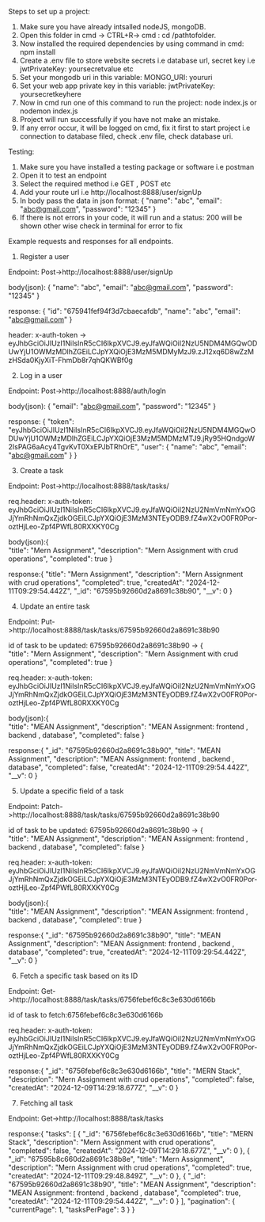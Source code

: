 Steps to set up a project:

1. Make sure you have already intsalled nodeJS, mongoDB.
2. Open this folder in cmd -> CTRL+R-> cmd : cd /pathtofolder.
3. Now installed the required dependencies by using command in cmd: npm install
4. Create a .env file to store website secrets i.e database url, secret key i.e jwtPrivateKey: yoursecretvalue etc
5. Set your mongodb uri in this variable: MONGO_URI: youruri
6. Set your web app private key in this variable: jwtPrivateKey: yoursecretkeyhere
7. Now in cmd run one of this command to run the project: node index.js or nodemon index.js
8. Project will run successfully if you have not make an mistake.
9. If any error occur, it will be logged on cmd, fix it first to start project i.e connection to database filed, check .env file, check database uri.



Testing:

1. Make sure you have installed a testing package or software i.e postman
2. Open it to test an endpoint 
3. Select the required method i.e GET , POST etc
4. Add your route url i.e http://localhost:8888/user/signUp
5. In body pass the data in json format: {
    "name": "abc",
    "email": "abc@gmail.com",
    "password": "12345"
}
6. If there is not errors in your code, it will run and a status: 200 will be shown other wise check in terminal for error to fix
 


Example requests and responses for all endpoints.
1. Register a user

Endpoint: Post->http://localhost:8888/user/signUp

body(json): {
    "name": "abc",
    "email": "abc@gmail.com",
    "password": "12345"
}

response: {
    "id": "675941fef94f3d7cbaecafdb",
    "name": "abc",
    "email": "abc@gmail.com"
}

header: x-auth-token -> eyJhbGciOiJIUzI1NiIsInR5cCI6IkpXVCJ9.eyJfaWQiOiI2NzU5NDM4MGQwODUwYjU1OWMzMDlhZGEiLCJpYXQiOjE3MzM5MDMyMzJ9.zJ12xq6D8wZzMzHSda0KjyXiT-FhmDb8r7qhQKWBf0g

2. Log in a user

Endpoint: Post->http://localhost:8888/auth/logIn

body(json): {
    "email": "abc@gmail.com",
    "password": "12345"
}

response: {
    "token": "eyJhbGciOiJIUzI1NiIsInR5cCI6IkpXVCJ9.eyJfaWQiOiI2NzU5NDM4MGQwODUwYjU1OWMzMDlhZGEiLCJpYXQiOjE3MzM5MDMzMTJ9.jRy95HQndgoW2IsPAG6aAcy4TgvKvT0XxEPJbTRhOrE",
    "user": {
        "name": "abc",
        "email": "abc@gmail.com"
    }
}

3. Create a task

Endpoint:  Post->http://localhost:8888/task/tasks/

req.header: x-auth-token: eyJhbGciOiJIUzI1NiIsInR5cCI6IkpXVCJ9.eyJfaWQiOiI2NzU2NmVmNmYxOGJjYmRhNmQxZjdkOGEiLCJpYXQiOjE3MzM3NTEyODB9.fZ4wX2vO0FR0Por-oztHjLeo-Zpf4PWfL80RXXKY0Cg

body(json):{       
    "title": "Mern Assignment",
    "description": "Mern Assignment with crud operations",
    "completed": true
}

response:{
    "title": "Mern Assignment",
    "description": "Mern Assignment with crud operations",
    "completed": true,
    "createdAt": "2024-12-11T09:29:54.442Z",
    "_id": "67595b92660d2a8691c38b90",
    "__v": 0
}

4. Update an entire task

Endpoint:  Put->http://localhost:8888/task/tasks/67595b92660d2a8691c38b90

id of task to be updated: 67595b92660d2a8691c38b90 -> {       
    "title": "Mern Assignment",
    "description": "Mern Assignment with crud operations",
    "completed": true
}

req.header: x-auth-token: eyJhbGciOiJIUzI1NiIsInR5cCI6IkpXVCJ9.eyJfaWQiOiI2NzU2NmVmNmYxOGJjYmRhNmQxZjdkOGEiLCJpYXQiOjE3MzM3NTEyODB9.fZ4wX2vO0FR0Por-oztHjLeo-Zpf4PWfL80RXXKY0Cg

body(json):{       
    "title": "MEAN Assignment",
    "description": "MEAN Assignment: frontend , backend , database",
    "completed": false
}

response:{
    "_id": "67595b92660d2a8691c38b90",
    "title": "MEAN Assignment",
    "description": "MEAN Assignment: frontend , backend , database",
    "completed": false,
    "createdAt": "2024-12-11T09:29:54.442Z",
    "__v": 0
}

5. Update a specific field of a task

Endpoint:  Patch->http://localhost:8888/task/tasks/67595b92660d2a8691c38b90

id of task to be updated: 67595b92660d2a8691c38b90 -> {       
    "title": "MEAN Assignment",
    "description": "MEAN Assignment: frontend , backend , database",
    "completed": false
}


req.header: x-auth-token: eyJhbGciOiJIUzI1NiIsInR5cCI6IkpXVCJ9.eyJfaWQiOiI2NzU2NmVmNmYxOGJjYmRhNmQxZjdkOGEiLCJpYXQiOjE3MzM3NTEyODB9.fZ4wX2vO0FR0Por-oztHjLeo-Zpf4PWfL80RXXKY0Cg

body(json):{       
    "title": "MEAN Assignment",
    "description": "MEAN Assignment: frontend , backend , database",
    "completed": true
}


response:{
    "_id": "67595b92660d2a8691c38b90",
    "title": "MEAN Assignment",
    "description": "MEAN Assignment: frontend , backend , database",
    "completed": true,
    "createdAt": "2024-12-11T09:29:54.442Z",
    "__v": 0
}

6. Fetch a specific task based on its ID

Endpoint: Get->http://localhost:8888/task/tasks/6756febef6c8c3e630d6166b

id of task to fetch:6756febef6c8c3e630d6166b

req.header: x-auth-token: eyJhbGciOiJIUzI1NiIsInR5cCI6IkpXVCJ9.eyJfaWQiOiI2NzU2NmVmNmYxOGJjYmRhNmQxZjdkOGEiLCJpYXQiOjE3MzM3NTEyODB9.fZ4wX2vO0FR0Por-oztHjLeo-Zpf4PWfL80RXXKY0Cg

response:{
    "_id": "6756febef6c8c3e630d6166b",
    "title": "MERN Stack",
    "description": "Mern Assignment with crud operations",
    "completed": false,
    "createdAt": "2024-12-09T14:29:18.677Z",
    "__v": 0
}

7. Fetching all task

Endpoint: Get->http://localhost:8888/task/tasks

response:{
    "tasks": [
        {
            "_id": "6756febef6c8c3e630d6166b",
            "title": "MERN Stack",
            "description": "Mern Assignment with crud operations",
            "completed": false,
            "createdAt": "2024-12-09T14:29:18.677Z",
            "__v": 0
        },
        {
            "_id": "67595b8c660d2a8691c38b8e",
            "title": "Mern Assignment",
            "description": "Mern Assignment with crud operations",
            "completed": true,
            "createdAt": "2024-12-11T09:29:48.849Z",
            "__v": 0
        },
        {
            "_id": "67595b92660d2a8691c38b90",
            "title": "MEAN Assignment",
            "description": "MEAN Assignment: frontend , backend , database",
            "completed": true,
            "createdAt": "2024-12-11T09:29:54.442Z",
            "__v": 0
        }
    ],
    "pagination": {
        "currentPage": 1,
        "tasksPerPage": 3
    }
}
